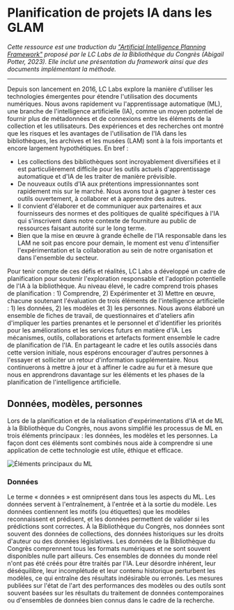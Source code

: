 # Planification de projets IA dans les GLAM

*Cette ressource est une traduction du ["Artificial Intelligence Planning Framework"](https://blogs.loc.gov/thesignal/2023/11/introducing-the-lc-labs-artificial-intelligence-planning-framework/) proposé par le LC Labs de la Bibliothèque du Congrès (Abigail Potter, 2023).
Elle inclut une présentation du framework ainsi que des documents implémentant la méthode.*

---

Depuis son lancement en 2016, LC Labs explore la manière d'utiliser les technologies émergentes pour étendre l'utilisation des documents numériques. Nous avons rapidement vu l'apprentissage automatique (ML), une branche de l'intelligence artificielle (IA), comme un moyen potentiel de fournir plus de métadonnées et de connexions entre les éléments de la collection et les utilisateurs. Des expériences et des recherches ont montré que les risques et les avantages de l'utilisation de l'IA dans les bibliothèques, les archives et les musées (LAM) sont à la fois importants et encore largement hypothétiques. En bref :
- Les collections des bibliothèques sont incroyablement diversifiées et il est particulièrement difficile pour les outils actuels d'apprentissage automatique et d'IA de les traiter de manière prévisible.
- De nouveaux outils d'IA aux prétentions impressionnantes sont rapidement mis sur le marché. Nous avons tout à gagner à tester ces outils ouvertement, à collaborer et à apprendre des autres.
- Il convient d'élaborer et de communiquer aux partenaires et aux fournisseurs des normes et des politiques de qualité spécifiques à l'IA qui s'inscrivent dans notre contexte de fourniture au public de ressources faisant autorité sur le long terme.
- Bien que la mise en œuvre à grande échelle de l'IA responsable dans les LAM ne soit pas encore pour demain, le moment est venu d'intensifier l'expérimentation et la collaboration au sein de notre organisation et dans l'ensemble du secteur.

Pour tenir compte de ces défis et réalités, LC Labs a développé un cadre de planification pour soutenir l'exploration responsable et l'adoption potentielle de l'IA à la bibliothèque. Au niveau élevé, le cadre comprend trois phases de planification :  1) Comprendre, 2) Expérimenter et 3) Mettre en œuvre, chacune soutenant l'évaluation de trois éléments de l'intelligence artificielle : 1) les données, 2) les modèles et 3) les personnes. Nous avons élaboré un ensemble de fiches de travail, de questionnaires et d'ateliers afin d'impliquer les parties prenantes et le personnel et d'identifier les priorités pour les améliorations et les services futurs en matière d'IA. Les mécanismes, outils, collaborations et artefacts forment ensemble le cadre de planification de l'IA. En partageant le cadre et les outils associés dans cette version initiale, nous espérons encourager d'autres personnes à l'essayer et solliciter un retour d'information supplémentaire. Nous continuerons à mettre à jour et à affiner le cadre au fur et à mesure que nous en apprendrons davantage sur les éléments et les phases de la planification de l'intelligence artificielle.

## Données, modèles, personnes
Lors de la planification et de la réalisation d'expérimentations d'IA et de ML à la Bibliothèque du Congrès, nous avons simplifié les processus de ML en trois éléments principaux :  les données, les modèles et les personnes. La façon dont ces éléments sont combinés nous aide à comprendre si une application de cette technologie est utile, éthique et efficace.

![Éléments principaux du ML](https://blogs.loc.gov/thesignal/files/2023/11/AIframework-2.jpg)

### Données

Le terme « données » est omniprésent dans tous les aspects du ML. Les données servent à l'entraînement, à l'entrée et à la sortie du modèle. Les données contiennent les motifs (ou étiquettes) que les modèles reconnaissent et prédisent, et les données permettent de valider si les prédictions sont correctes. À la Bibliothèque du Congrès, nos données sont souvent des données de collections, des données historiques sur les droits d'auteur ou des données législatives. Les données de la Bibliothèque du Congrès comprennent tous les formats numériques et ne sont souvent disponibles nulle part ailleurs. Ces ensembles de données du monde réel n'ont pas été créés pour être traités par l'IA. Leur désordre inhérent, leur déséquilibre, leur incomplétude et leur contenu historique perturbent les modèles, ce qui entraîne des résultats indésirable ou erronés. Les mesures publiées sur l'état de l'art des performances des modèles ou des outils sont souvent basées sur les résultats du traitement de données contemporaines ou d'ensembles de données bien connus dans le cadre de la recherche.
